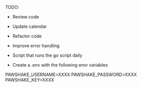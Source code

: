 TODO:
- Review code
- Update calendar

- Refactor code
- Improve error handling

- Script that runs the go script daily


- Create a .env with the following envr variables


PAWSHAKE_USERNAME=XXXX
PAWSHAKE_PASSWORD=XXXX
PAWSHAKE_KEY=XXXX
